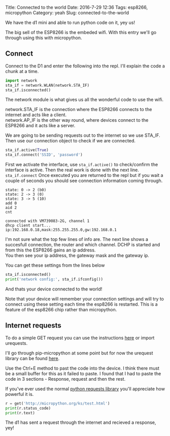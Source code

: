 Title: Connected to the world
Date: 2016-7-29 12:36
Tags: esp8266, micropython
Category: yeah
Slug: connected-to-the-world

We have the d1 mini and able to run python code on it, yey us!

The big sell of the ESP8266 is the embeded wifi. With this entry we'll go through using this with micropython.

Connect
-------

Connect to the D1 and enter the following into the repl. I'll explain the code a chunk at a time.

```python
import network
sta_if = network.WLAN(network.STA_IF)
sta_if.isconnected()
```

The network module is what gives us all the wonderful code to use the wifi.

network.STA_IF is the connection where the ESP8266 connects to the internet and acts like a client.  
network.AP_IF is the other way round, where devices connect to the ESP8266 and it acts like a server.  

We are going to be sending requests out to the internet so we use STA_IF.
Then use our connection object to check if we are connected.  

```python
sta_if.active(True)
sta_if.connect('SSID', 'password')
```

First we activate the interface, use ```sta_if.active()``` to check/confirm the interface is active.
Then the real work is done with the next line. ```sta_if.connect```
Once executed you are returned to the repl but if you wait a couple of seconds you should see connection information coming through.

```
state: 0 -> 2 (b0)
state: 2 -> 3 (0)
state: 3 -> 5 (10)
add 0
aid 2
cnt 

connected with VM739083-2G, channel 1
dhcp client start...
ip:192.168.0.18,mask:255.255.255.0,gw:192.168.0.1
```

I'm not sure what the top few lines of info are.
The next line shows a succesfull connection, the router and which channel.
DCHP is started and from this the ESP8266 gains an ip address.  
You then see your ip address, the gateway mask and the gateway ip.

You can get these settings from the lines below

```python
sta_if.isconnected()
print('network config:', sta_if.ifconfig())
```

And thats your device connected to the world!

Note that your device will remember your connection settings and will try to connect using these setting each time the esp8266 is restarted.
This is a feature of the esp8266 chip rather than micropython.

Internet requests
-----------------

To do a simple GET request you can use the instructions [here](http://docs.micropython.org/en/latest/esp8266/esp8266/tutorial/network_tcp.html#http-get-request) or import urequests.

I'll go through pip-micropython at some point but for now the urequest library can be found [here](https://github.com/micropython/micropython-lib/blob/master/urequests/urequests.py).

Use the Ctrl+E method to past the code into the device.
I think there must be a small buffer for this as it failed to paste. I found that I had to paste the code in 3 sections - Response, request and then the rest.

If you've ever used the normal [python requests library](docs.python-requests.org) you'll appreciate how powerful it is.

```python
r = get('http://micropython.org/ks/test.html')
print(r.status_code)
print(r.text)
```

The d1 has sent a request through the internet and recieved a response, yey!
